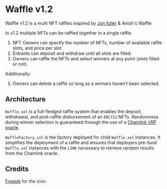 # Waffle v1.2

Waffle v1.2 is a multi NFT raffles inspired by [Jon Itzler](https://twitter.com/jonitzler/status/1408472539182120967) & Anish's Waffle

In v1.2 multiple NFTs can be raffled together in a single raffle.

1. NFT Owners can specify the number of NFTs, number of available raffle slots, and price per slot.
2. Entrants can deposit and withdraw until all slots are filled.
3. Owners can raffle the NFTs and select winners at any point (slots filled or not).

Additionally:

1. Owners can delete a raffle so long as a winners haven't been selected.


## Architecture

`Waffle.sol` is a full-fledged raffle system that enables the deposit, withdrawal, and post-raffle disbursement of an `ERC721` NFTs. Randomness during winner selection is guaranteed through the use of a [Chainlink VRF oracle](https://docs.chain.link/docs/chainlink-vrf/).

`WaffleFactory.sol` is the factory deployed for child `Waffle.sol` instances. It simplifies the deployment of a raffle and ensures that deployers pre-fund `Waffle.sol` instances with the `LINK` necessary to retrieve random results from the Chainlink oracle.

## Credits

[Freepik](https://www.flaticon.com/free-icon/stroopwafel_3531066?term=waffle&page=1&position=3&page=1&position=3&related_id=3531066&origin=search#) for the icon.
